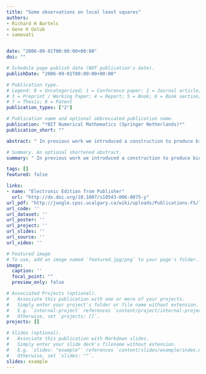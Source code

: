 ```yaml
---
title: "Some observations on local least squares"
authors:
- Richard H Bartels
- Gene H Golub
- samavati


date: "2006-09-01T00:00:00+00:00"
doi: ""

# Schedule page publish date (NOT publication's date).
publishDate: "2006-09-01T00:00:00+00:00"

# Publication type.
# Legend: 0 = Uncategorized; 1 = Conference paper; 2 = Journal article;
# 3 = Preprint / Working Paper; 4 = Report; 5 = Book; 6 = Book section;
# 7 = Thesis; 8 = Patent
publication_types: ["2"]

# Publication name and optional abbreviated publication name.
publication: "*BIT Numerical Mathematics (Springer Netherlands)*"
publication_short: ""

abstract: " In previous work we introduced a construction to produce biorthogonal multiresolutions from given subdivisions. The approach involved estimating the solution to a least squares problem by means of a number of smaller least squares approximations on local portions of the data. In this work we use a result by Dahlquist, et al. on the method of averages to make observational comparisons between this local least squares estimation and full least squares approximation. We have explored examples in two problem domains: data reduction and data approximation. We observe that, particularly for design matrices with a repetitive pattern of column entries, the least squares solution is often well estimated by local least squares, that the estimation rapidly improves with the size of the local least squares problems, and that the quality of the estimate is largely independent of the size of the full problem. "

# Summary. An optional shortened abstract.
summary: " In previous work we introduced a construction to produce biorthogonal multiresolutions from given subdivisions. The approach involved estimating the solution to a least squares problem by means of a number of smaller least squares approximations on local portions of the data. In this work we use a result by Dahlquist, et al. on the method of averages to make observational comparisons between this local least squares estimation and full least squares approximation. We have explored examples in t..."

tags: []
featured: false

links:
- name: "Electronic Edition from Publisher"
  url: "http://dx.doi.org/10.1007/s10543-006-0075-y"
url_pdf: "http://jungle.cpsc.ucalgary.ca/wiki/uploads/Publications-FS/local-ls-bitnm2006-bartels.pdf"
url_code: ''
url_dataset: ''
url_poster: ''
url_project: ''
url_slides: ''
url_source: ''
url_video: ''

# Featured image
# To use, add an image named `featured.jpg/png` to your page's folder. 
image:
  caption: ''
  focal_point: ""
  preview_only: false

# Associated Projects (optional).
#   Associate this publication with one or more of your projects.
#   Simply enter your project's folder or file name without extension.
#   E.g. `internal-project` references `content/project/internal-project/index.md`.
#   Otherwise, set `projects: []`.
projects: []

# Slides (optional).
#   Associate this publication with Markdown slides.
#   Simply enter your slide deck's filename without extension.
#   E.g. `slides: "example"` references `content/slides/example/index.md`.
#   Otherwise, set `slides: ""`.
slides: example
---
```

